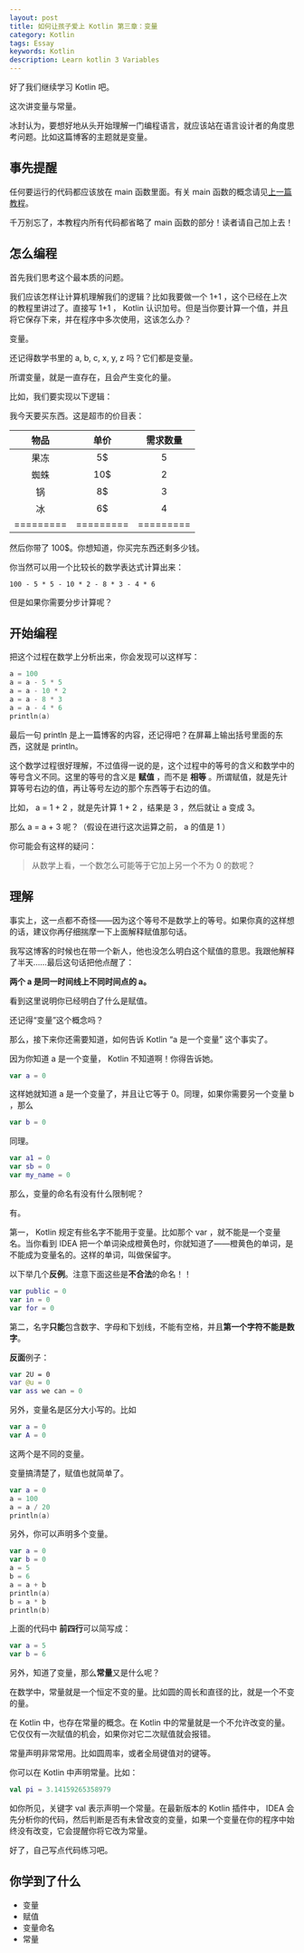 ```yaml
---
layout: post
title: 如何让孩子爱上 Kotlin 第三章：变量
category: Kotlin
tags: Essay
keywords: Kotlin
description: Learn kotlin 3 Variables
---
```


好了我们继续学习 Kotlin 吧。

这次讲变量与常量。

冰封认为，要想好地从头开始理解一门编程语言，就应该站在语言设计者的角度思考问题。比如这篇博客的主题就是变量。

## 事先提醒

任何要运行的代码都应该放在 main 函数里面。有关 main 函数的概念请见[上一篇教程](http://ice1000.github.io/2016/06/30/LearnKotlin2.html)。

千万别忘了，本教程内所有代码都省略了 main 函数的部分！读者请自己加上去！

## 怎么编程

首先我们思考这个最本质的问题。

我们应该怎样让计算机理解我们的逻辑？比如我要做一个 1+1 ，这个已经在上次的教程里讲过了。直接写 1+1 ， Kotlin 认识加号。但是当你要计算一个值，并且将它保存下来，并在程序中多次使用，这该怎么办？

变量。

还记得数学书里的 a, b, c, x, y, z 吗？它们都是变量。

所谓变量，就是一直存在，且会产生变化的量。

比如，我们要实现以下逻辑：

我今天要买东西。这是超市的价目表：

物品|单价|需求数量
:---:|:---:|:---:
果冻|5$|5
蜘蛛|10$|2
锅|8$|3
冰|6$|4
=========|=========|=========

然后你带了 100$。你想知道，你买完东西还剩多少钱。

你当然可以用一个比较长的数学表达式计算出来：

```
100 - 5 * 5 - 10 * 2 - 8 * 3 - 4 * 6
```

但是如果你需要分步计算呢？

## 开始编程

把这个过程在数学上分析出来，你会发现可以这样写：

```kotlin
a = 100
a = a - 5 * 5
a = a - 10 * 2
a = a - 8 * 3
a = a - 4 * 6
println(a)
```

最后一句 println 是上一篇博客的内容，还记得吧？在屏幕上输出括号里面的东西，这就是 println。

这个数学过程很好理解，不过值得一说的是，这个过程中的等号的含义和数学中的等号含义不同。这里的等号的含义是 **赋值** ，而不是 **相等** 。所谓赋值，就是先计算等号右边的值，再让等号左边的那个东西等于右边的值。

比如， a = 1 + 2 ，就是先计算 1 + 2 ，结果是 3 ，然后就让 a 变成 3。

那么 a = a + 3 呢？（假设在进行这次运算之前， a 的值是 1 ）

你可能会有这样的疑问：

>  从数学上看，一个数怎么可能等于它加上另一个不为 0 的数呢？

## 理解

事实上，这一点都不奇怪——因为这个等号不是数学上的等号。如果你真的这样想的话，建议你再仔细揣摩一下上面解释赋值那句话。

我写这博客的时候也在带一个新人，他也没怎么明白这个赋值的意思。我跟他解释了半天……最后这句话把他点醒了：

**两个 a 是同一时间线上不同时间点的 a。**

看到这里说明你已经明白了什么是赋值。

还记得“变量”这个概念吗？

那么，接下来你还需要知道，如何告诉 Kotlin “a 是一个变量” 这个事实了。

因为你知道 a 是一个变量， Kotlin 不知道啊！你得告诉她。

```kotlin
var a = 0
```

这样她就知道 a 是一个变量了，并且让它等于 0。同理，如果你需要另一个变量 b ，那么

```kotlin
var b = 0
```

同理。

```kotlin
var a1 = 0
var sb = 0
var my_name = 0
```

那么，变量的命名有没有什么限制呢？

有。

第一， Kotlin 规定有些名字不能用于变量。比如那个 var ，就不能是一个变量名。当你看到 IDEA 把一个单词染成橙黄色时，你就知道了——橙黄色的单词，是不能成为变量名的。这样的单词，叫做保留字。

以下举几个**反例**。注意下面这些是**不合法**的命名！！

```kotlin
var public = 0
var in = 0
var for = 0
```

第二，名字**只能**包含数字、字母和下划线，不能有空格，并且**第一个字符不能是数字**。

**反面**例子：

```kotlin
var 2U = 0
var @u = 0
var ass we can = 0
```

另外，变量名是区分大小写的。比如

```kotlin
var a = 0
var A = 0
```

这两个是不同的变量。

变量搞清楚了，赋值也就简单了。

```kotlin
var a = 0
a = 100
a = a / 20
println(a)
```

另外，你可以声明多个变量。

```kotlin
var a = 0
var b = 0
a = 5
b = 6
a = a + b
println(a)
b = a * b
println(b)
```

上面的代码中 **前四行**可以简写成：

```kotlin
var a = 5
var b = 6
```

另外，知道了变量，那么**常量**又是什么呢？

在数学中，常量就是一个恒定不变的量。比如圆的周长和直径的比，就是一个不变的量。

在 Kotlin 中，也存在常量的概念。在 Kotlin 中的常量就是一个不允许改变的量。它仅仅有一次赋值的机会，如果你对它二次赋值就会报错。

常量声明非常常用。比如圆周率，或者全局键值对的键等。

你可以在 Kotlin 中声明常量。比如：

```kotlin
val pi = 3.14159265358979
```

如你所见，关键字 val 表示声明一个常量。在最新版本的 Kotlin 插件中， IDEA 会先分析你的代码，然后判断是否有未曾改变的变量，如果一个变量在你的程序中始终没有改变，它会提醒你将它改为常量。

好了，自己写点代码练习吧。

## 你学到了什么

- 变量
- 赋值
- 变量命名
- 常量
